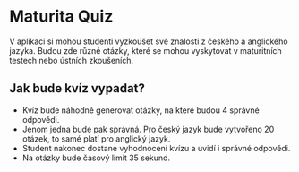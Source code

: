 # Maturita Quiz
V aplikaci si mohou studenti vyzkoušet své znalosti z českého a anglického jazyka. Budou zde různé otázky, které se mohou vyskytovat v maturitních testech nebo ústních zkoušeních.
## Jak bude kvíz vypadat?
- Kvíz bude náhodně generovat otázky, na které budou 4 správné odpovědi. 
- Jenom jedna bude pak správná. Pro český jazyk bude vytvořeno 20 otázek, to samé platí pro anglický jazyk.
-  Student nakonec dostane vyhodnocení kvízu a  uvidí i správné odpovědi. 
-  Na otázky bude časový limit 35 sekund.
